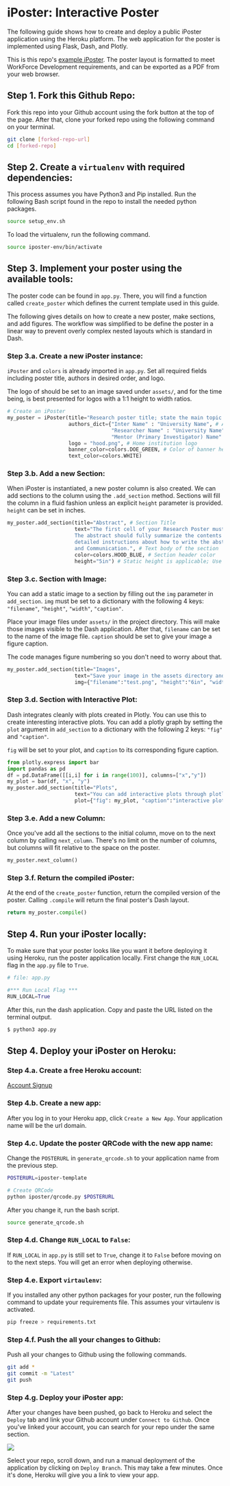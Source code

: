 # iPoster: Interactive Poster
The following guide shows how to create and deploy a public
iPoster application using the Heroku platform.
The web application for the poster is implemented using
Flask, Dash, and Plotly.

This is this repo's [example iPoster](https://iposter-template.herokuapp.com/).
The poster layout is formatted to meet WorkForce Development requirements,
and can be exported as a PDF from your web browser.

## Step 1. Fork this Github Repo:
Fork this repo into your Github account using the fork button at the
top of the page. After that, clone your forked repo using the
following command on your terminal.
```bash
git clone [forked-repo-url]
cd [forked-repo]
```

## Step 2. Create a `virtualenv` with required dependencies:
This process assumes you have Python3 and Pip installed.
Run the following Bash script found in the repo to
install the needed python packages.

```bash
source setup_env.sh
```

To load the virtualenv, run the following command.

```bash
source iposter-env/bin/activate
```

## Step 3. Implement your poster using the available tools:
The poster code can be found in `app.py`. There, you will find a function
called `create_poster` which defines the current template used in this guide.

The following gives details on how to create a new poster, make sections, and add figures.
The workflow was simplified to be define the poster in a linear way to
prevent overly complex nested layouts which is standard in Dash.

### Step 3.a. Create a new iPoster instance:
`iPoster` and `colors` is already imported in `app.py`. Set all required
fields including poster title, authors in desired order, and logo.

The logo of should be set to an image saved under `assets/`, and for the
time being, is best presented for logos with a 1:1 height to width ratios.

```python
# Create an iPoster
my_poster = iPoster(title="Research poster title; state the main topic of your study", # Title of your poster
                    authors_dict={"Inter Name" : "University Name", # Authors in {student, mentors, PI} order
                                  "Researcher Name" : "University Name",
                                  "Mentor (Primary Investigator) Name" : "Lawrence Berkeley National Laboratory"},
                    logo = "hood.png", # Home institution logo
                    banner_color=colors.DOE_GREEN, # Color of banner header; colors has preset colors
                    text_color=colors.WHITE)

```

### Step 3.b. Add a new Section:
When iPoster is instantiated, a new poster column is also created. We can
add sections to the column using the `.add_section` method. Sections will
fill the column in a fluid fashion unless an explicit `height` parameter
is provided. `height` can be set in inches.

```python
my_poster.add_section(title="Abstract", # Section Title
                      text="The first cell of your Research Poster must include your research abstract in its entirety. \
                      The abstract should fully summarize the contents of your Research Paper in one paragraph. For \
                      detailed instructions about how to write the abstract, read Chapter 14 of Scientific Writing\
                      and Communication.", # Text body of the section
                      color=colors.HOOD_BLUE, # Section header color
                      height="5in") # Static height is applicable; Use this for bottom sections to fill in empty space.
```

### Step 3.c. Section with Image:
You can add a static image to a section by filling out the
`img` parameter in `add_section`. `img` must be set to a dictionary with the
following 4 keys: `"filename"`, `"height"`, `"width"`, `"caption"`.

Place your image files under `assets/` in the project directory. This will
make those images visible to the Dash application. After that, `filename`
can be set to the name of the image file. `caption` should be set to
give your image a figure caption.

The code manages figure numbering so you don't need to worry about that.

```python
my_poster.add_section(title="Images",
                      text="Save your image in the assets directory and set img to the filename.",
                      img={"filename":"test.png", "height":"6in", "width":"8in", "caption":"Text for figure caption."})
```

### Step 3.d. Section with Interactive Plot:
Dash integrates cleanly with plots created in Plotly. You can use this to
create interesting interactive plots. You can add a plotly graph by
setting the `plot` argument in `add_section` to a dictionary
with the following 2 keys: `"fig"` and `"caption"`.

`fig` will be set to your plot, and `caption` to its corresponding figure
caption.

```python
from plotly.express import bar
import pandas as pd
df = pd.DataFrame([[i,i] for i in range(100)], columns=["x","y"])
my_plot = bar(df, "x", "y")
my_poster.add_section(title="Plots",
                      text="You can add interactive plots through plotly.",
                      plot={"fig": my_plot, "caption":"interactive plot figure caption"})
```

### Step 3.e. Add a new Column:
Once you've add all the sections to the initial column,
move on to the next column by calling `next_column`. There's no limit on the
number of columns, but columns will fit relative to the space on the poster.

```python
my_poster.next_column()
```

### Step 3.f. Return the compiled iPoster:
At the end of the `create_poster` function, return the compiled version
of the poster. Calling `.compile` will return the final poster's Dash layout.

```python
return my_poster.compile()
```

## Step 4. Run your iPoster locally:
To make sure that your poster looks like you want it before deploying it
using Heroku, run the poster application locally. First change the
`RUN_LOCAL` flag in the `app.py` file to `True`.

```python
# file: app.py

#*** Run Local Flag ***
RUN_LOCAL=True
```

After this, run the dash application. Copy and paste the URL listed on the
terminal output.

```bash
$ python3 app.py
```

## Step 4. Deploy your iPoster on Heroku:

### Step 4.a. Create a free Heroku account:
[Account Signup](https://signup.heroku.com)

### Step 4.b. Create a new app:
After you log in to your Heroku app, click `Create a New App`.
Your application name will be the url domain.

### Step 4.c. Update the poster QRCode with the new app name:
Change the `POSTERURL` in `generate_qrcode.sh` to your application name from the
previous step.

```bash
POSTERURL=iposter-template

# Create QRCode
python iposter/qrcode.py $POSTERURL
```

After you change it, run the bash script.

```bash
source generate_qrcode.sh
```

### Step 4.d. Change `RUN_LOCAL` to `False`:
If `RUN_LOCAL` in `app.py` is still set to `True`, change it to `False` before moving
on to the next steps. You will get an error when deploying otherwise.

### Step 4.e. Export `virtaulenv`:
If you installed any other python packages for your poster,
run the following command to update your requirements file. This
assumes your virtaulenv is activated.

```bash
pip freeze > requirements.txt

```
### Step 4.f. Push the all your changes to Github:
Push all your changes to Github using the following commands.

```bash
git add *
git commit -m "Latest"
git push
```

### Step 4.g. Deploy your iPoster app:
After your changes have been pushed, go back to Heroku and
select the `Deploy` tab and link your Github account under
`Connect to Github`. Once you've linked your account, you can search for your repo
under the same section.

![](heroku_screenshot.png)

Select your repo, scroll down, and run a manual deployment of the application
by clicking on `Deploy Branch`. This may take a few minutes. Once it's done,
Heroku will give you a link to view your app.
